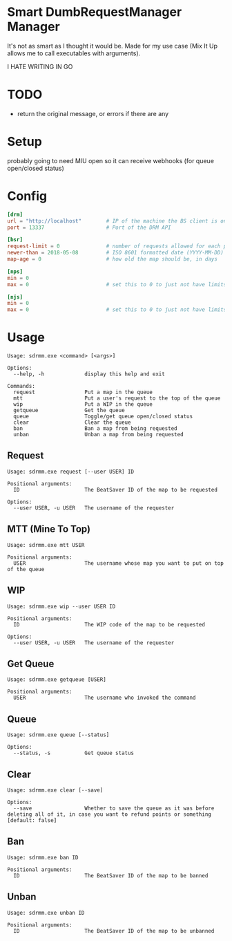 # Smart DumbRequestManager Manager

It's not as smart as I thought it would be. Made for my use case (Mix It Up allows me to call executables with arguments). 

I HATE WRITING IN GO

# TODO
- return the original message, or errors if there are any

# Setup

probably going to need MIU open so it can receive webhooks (for queue open/closed status)

# Config

```toml
[drm]
url = "http://localhost"        # IP of the machine the BS client is on, if you have a different one
port = 13337                    # Port of the DRM API

[bsr]
request-limit = 0               # number of requests allowed for each person per session 
newer-than = 2018-05-08         # ISO 8601 formatted date (YYYY-MM-DD)
map-age = 0                     # how old the map should be, in days

[nps]
min = 0
max = 0                         # set this to 0 to just not have limits

[njs]
min = 0
max = 0                         # set this to 0 to just not have limits
```

# Usage

```
Usage: sdrmm.exe <command> [<args>]

Options:
  --help, -h             display this help and exit

Commands:
  request                Put a map in the queue
  mtt                    Put a user's request to the top of the queue
  wip                    Put a WIP in the queue
  getqueue               Get the queue
  queue                  Toggle/get queue open/closed status
  clear                  Clear the queue
  ban                    Ban a map from being requested
  unban                  Unban a map from being requested
```

## Request

```
Usage: sdrmm.exe request [--user USER] ID

Positional arguments:
  ID                     The BeatSaver ID of the map to be requested

Options:
  --user USER, -u USER   The username of the requester
```

## MTT (Mine To Top)

```
Usage: sdrmm.exe mtt USER

Positional arguments:
  USER                   The username whose map you want to put on top of the queue
```

## WIP

```
Usage: sdrmm.exe wip --user USER ID

Positional arguments:
  ID                     The WIP code of the map to be requested

Options:
  --user USER, -u USER   The username of the requester
```

## Get Queue

```
Usage: sdrmm.exe getqueue [USER]

Positional arguments:
  USER                   The username who invoked the command
```

## Queue

```
Usage: sdrmm.exe queue [--status]

Options:
  --status, -s           Get queue status
```

## Clear

```
Usage: sdrmm.exe clear [--save]

Options:
  --save                 Whether to save the queue as it was before deleting all of it, in case you want to refund points or something [default: false]
```

## Ban

```
Usage: sdrmm.exe ban ID

Positional arguments:
  ID                     The BeatSaver ID of the map to be banned
```

## Unban

```
Usage: sdrmm.exe unban ID

Positional arguments:
  ID                     The BeatSaver ID of the map to be unbanned
```


